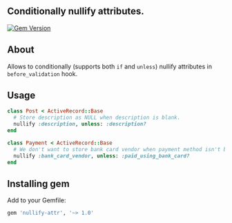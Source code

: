 ## Conditionally nullify attributes.

[![Gem Version](https://badge.fury.io/rb/nullify-attr.svg)](https://badge.fury.io/rb/nullify-attr)

## About
Allows to conditionally (supports both `if` and `unless`) nullify attributes in `before_validation` hook.

## Usage
```ruby
class Post < ActiveRecord::Base
  # Store description as NULL when description is blank.
  nullify :description, unless: :description?
end

class Payment < ActiveRecord::Base
  # We don't want to store bank card vendor when payment method isn't bank card.
  nullify :bank_card_vendor, unless: :paid_using_bank_card?
end
```

## Installing gem
Add to your Gemfile:
```ruby
gem 'nullify-attr', '~> 1.0'
```
